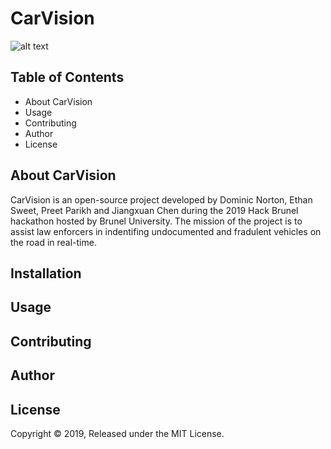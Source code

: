 # CarVision

![alt text](https://dominiconorton-images.s3-eu-west-1.amazonaws.com/action-asphalt-automobile-303313.jpg)

## Table of Contents

* About CarVision
* Usage
* Contributing
* Author
* License

## About CarVision
CarVision is an open-source project developed by Dominic Norton, Ethan Sweet, Preet Parikh and Jiangxuan Chen during the 2019 Hack Brunel hackathon hosted by Brunel University. The mission of the project is to assist law enforcers in indentifing undocumented and fradulent vehicles on the road in real-time.

## Installation

## Usage

## Contributing 

## Author

## License 

Copyright © 2019, Released under the MIT License.
